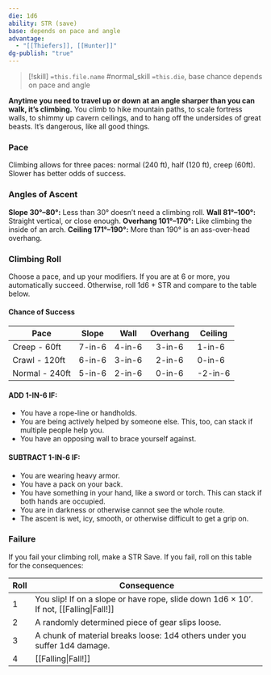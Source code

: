 ```yaml
---
die: 1d6
ability: STR (save)
base: depends on pace and angle
advantage:
  - "[[Thiefers]], [[Hunter]]"
dg-publish: "true"
---
```


> [!skill] `=this.file.name`
> #normal_skill 
>`=this.die`, base chance depends on pace and angle

**Anytime you need to travel up or down at an angle sharper than you can walk, it’s climbing.** You climb to hike mountain paths, to scale fortress walls, to shimmy up cavern ceilings, and to hang off the undersides of great beasts. It’s dangerous, like all good things.

### Pace
Climbing allows for three paces: normal (240 ft), half (120 ft), creep (60ft). Slower has better odds of success.

### Angles of Ascent

**Slope 30°–80°:** Less than 30° doesn’t need a climbing roll.
**Wall 81°–100°:** Straight vertical, or close enough.
**Overhang 101°–170°:** Like climbing the inside of an arch.
**Ceiling 171°–190°:** More than 190° is an ass-over-head overhang.

### Climbing Roll
Choose a pace, and up your modifiers. If you are at 6 or more, you automatically succeed. Otherwise, roll 1d6 + STR and compare to the table below.

#### Chance of Success
| Pace           | Slope  | Wall   | Overhang | Ceiling | 
| -------------- | ------ | ------ |:--------:| ------- |
| Creep - 60ft   | 7-in-6 | 4-in-6 |  3-in-6  | 1-in-6  |
| Crawl - 120ft  | 6-in-6 | 3-in-6 |  2-in-6  | 0-in-6  |
| Normal - 240ft | 5-in-6 | 2-in-6 |  0-in-6  | -2-in-6 |


#### ADD 1-IN-6 IF:

- You have a rope-line or handholds.
- You are being actively helped by someone else. This, too, can stack if multiple people help you.
- You have an opposing wall to brace yourself against.


#### SUBTRACT 1-IN-6 IF:

- You are wearing heavy armor.
- You have a pack on your back.
- You have something in your hand, like a sword or torch. This can stack if both hands are occupied.
- You are in darkness or otherwise cannot see the whole route.
- The ascent is wet, icy, smooth, or otherwise difficult to get a grip on.

### Failure
If you fail your climbing roll, make a STR Save. If you fail, roll on this table for the consequences:


| Roll | Consequence                                                                                                     |
| ---- | --------------------------------------------------------------------------------------------------------------- |
| 1    | You slip! If on a slope or have rope, slide down 1d6 × 10’. If not, [[Falling\|Fall!]] |
| 2    | A randomly determined piece of gear slips loose.                                                                |
| 3    | A chunk of material breaks loose: 1d4 others under you suffer 1d4 damage.                                       | 
| 4    | [[Falling\|Fall!]]                                                                                              |


